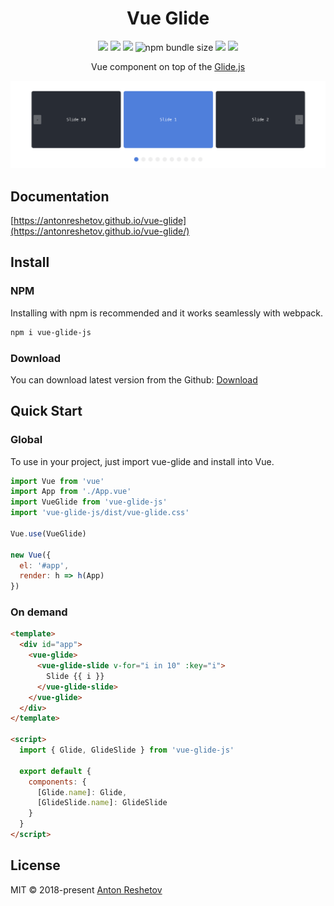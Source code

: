<h1 align="center">Vue Glide</h1>

<p align="center">
  <img src="https://img.shields.io/npm/v/vue-glide-js.svg">
  <img src="https://img.shields.io/github/issues/antonreshetov/vue-glide.svg">
  <img src="https://img.shields.io/npm/dw/vue-glide-js.svg">
  <img alt="npm bundle size" src="https://img.shields.io/bundlephobia/minzip/vue-glide-js.svg">
  <img src="https://travis-ci.com/antonreshetov/vue-glide.svg?branch=master">
  <img src="https://img.shields.io/github/license/antonreshetov/vue-glide.svg">
</p>

<p align="center">Vue component on top of the <a href="https://github.com/glidejs/glide">Glide.js</a></p>

<img src="./docs/hero.png">

## Documentation

[https://antonreshetov.github.io/vue-glide](https://antonreshetov.github.io/vue-glide/)

## Install

### NPM

Installing with npm is recommended and it works seamlessly with webpack.

```bash
npm i vue-glide-js
```

### Download

You can download latest version from the Github: [Download](https://github.com/antonreshetov/vue-glide/archive/master.zip)

## Quick Start

### Global

To use in your project, just import vue-glide and install into Vue.

```js
import Vue from 'vue'
import App from './App.vue'
import VueGlide from 'vue-glide-js'
import 'vue-glide-js/dist/vue-glide.css'

Vue.use(VueGlide)

new Vue({
  el: '#app',
  render: h => h(App)
})
```

### On demand

```html
<template>
  <div id="app">
    <vue-glide>
      <vue-glide-slide v-for="i in 10" :key="i">
        Slide {{ i }}
      </vue-glide-slide>
    </vue-glide>
  </div>
</template>

<script>
  import { Glide, GlideSlide } from 'vue-glide-js'

  export default {
    components: {
      [Glide.name]: Glide,
      [GlideSlide.name]: GlideSlide
    }
  }
</script>
```

## License

MIT © 2018-present [Anton Reshetov](http://antonreshetov.com)

